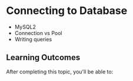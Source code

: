# Connecting to Database

- MySQL2
- Connection vs Pool
- Writing queries

## Learning Outcomes

After completing this topic, you'll be able to: